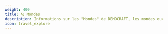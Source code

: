 ```yaml
---
weight: 400
title: 🪐 Mondes
description: Informations sur les "Mondes" de DEMOCRAFT, les mondes ouverts et statiques.
icon: travel_explore
---
```

